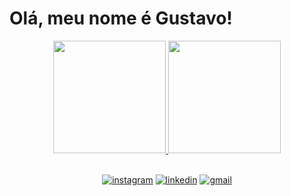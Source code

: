 # Olá, meu nome é Gustavo!
<div align="center">
<a href="https://github.com/GusMonMo">
<img height="180em" src="https://github-readme-stats.vercel.app/api?username=GusMonMo&show_icons=true&include_all_commits=true&count_private=true"/>
<img height="180em" src="https://github-readme-stats.vercel.app/api/top-langs/?username=GusMonMo&layout=compact&langs_count=7"/>
</div>
  <br>
<p align="center">
  <a href="https://portifolio-nine-brown.vercel.app"></a>
  <a href="https://www.instagram.com/gusta.m_m/"><img src="https://img.shields.io/badge/Instagram-E4405F?style=for-the-badge&amp;logo=instagram&amp;logoColor=white" alt="instagram"></a>
  <a href="https://www.linkedin.com/in/gustavo-moraes-ab4a23223/"><img src="https://img.shields.io/badge/LinkedIn-0077B5?style=for-the-badge&amp;logo=linkedin&amp;logoColor=white" alt="linkedin"></a>
  <a href="mailto:gusmonmodev@gmail.com"><img src="https://img.shields.io/badge/Gmail-D14836?style=for-the-badge&logo=gmail&logoColor=white" alt="gmail"></a>   
</p>
